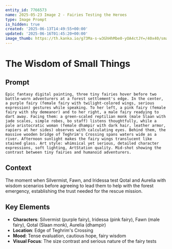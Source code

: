 ```yaml
---
entity_id: 7766573
name: 2025-05-23 Image 2 - Fairies Testing the Heroes
type: Image Prompt
is_hidden: true
created: '2025-06-13T14:49:55+00:00'
updated: '2025-06-16T01:45:20+00:00'
image_thumb: https://th.kanka.io/g73Ma-s-w3GhHhMbe0-yOA4ctJY=/40x40/smart/src/campaigns/322885/9f0da5ac-b391-4aa6-9d30-5dea11cfe639.png
---
```


# The Wisdom of Small Things

## Prompt

```
Epic fantasy digital painting, three tiny fairies hover before two battle-worn adventurers at a forest settlement's edge. In the center, a purple fairy (female fairy with twilight-colored wings, serious expression) gestures while speaking. To her left, a pink fairy (female fairy with shy demeanor) and to her right, a male fairy readying to dart away. Facing them: a green-scaled reptilian monk (male Slaan with jade scales, simple robes, bo staff) listens thoughtfully, while a pale aristocratic woman (female dhampir with dark hair, leather armor, rapiers at her sides) observes with calculating eyes. Behind them, the massive wooden bridge of Teghrim's Crossing spans waters wide as a river. Afternoon sunlight makes the fairy wings translucent like stained glass. Art style: whimsical yet serious, detailed character expressions, soft lighting, ArtStation quality. Mid-shot showing the contrast between tiny fairies and humanoid adventurers.

```

## Context

The moment when Silvermist, Fawn, and Iridessa test Qotal and Aurelia with wisdom scenarios before agreeing to lead them to help with the forest emergency, establishing the trust needed for the rescue mission.

## Key Elements

- **Characters**: Silvermist (purple fairy), Iridessa (pink fairy), Fawn (male fairy), Qotal (Slaan monk), Aurelia (dhampir)
- **Location**: Edge of Teghrim's Crossing
- **Mood**: Tense evaluation, cautious hope, fairy wisdom
- **Visual Focus**: The size contrast and serious nature of the fairy tests